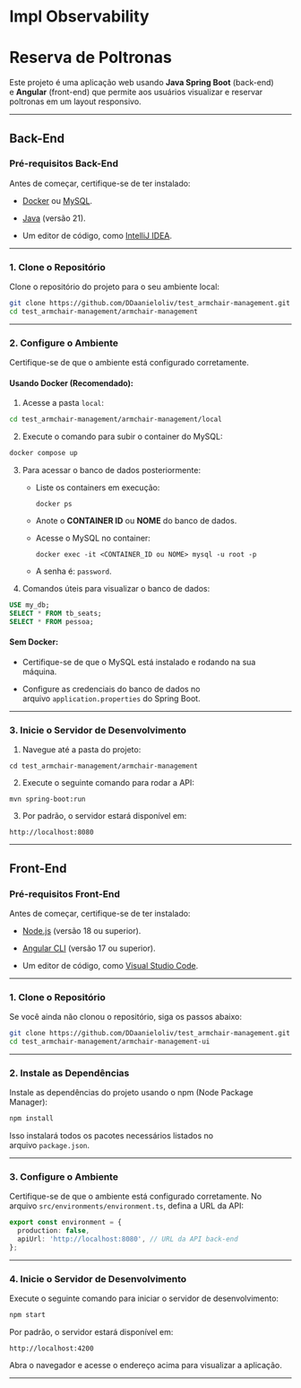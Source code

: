 # Impl Observability

# **Reserva de Poltronas**

Este projeto é uma aplicação web usando **Java Spring Boot** (back-end) e **Angular** (front-end) que permite aos usuários visualizar e reservar poltronas em um layout responsivo.

---

## **Back-End**

### **Pré-requisitos Back-End**

Antes de começar, certifique-se de ter instalado:

- [Docker](https://www.docker.com/) ou [MySQL](https://www.mysql.com/).

- [Java](https://www.java.com/pt-BR/) (versão 21).

- Um editor de código, como [IntelliJ IDEA](https://www.jetbrains.com/pt-br/idea/).


---

### **1. Clone o Repositório**

Clone o repositório do projeto para o seu ambiente local:

```bash
git clone https://github.com/DDaanieloliv/test_armchair-management.git
cd test_armchair-management/armchair-management
```

---

### **2. Configure o Ambiente**

Certifique-se de que o ambiente está configurado corretamente.

#### **Usando Docker (Recomendado)**:

1. Acesse a pasta `local`:

```bash
cd test_armchair-management/armchair-management/local
```


2. Execute o comando para subir o container do MySQL:

```bash
docker compose up
```


3. Para acessar o banco de dados posteriormente:

   - Liste os containers em execução:

     ``docker ps``

   - Anote o **CONTAINER ID** ou **NOME** do banco de dados.

   - Acesse o MySQL no container:

     ``docker exec -it <CONTAINER_ID ou NOME> mysql -u root -p``

   - A senha é: `password`.

4. Comandos úteis para visualizar o banco de dados:

```sql
USE my_db;
SELECT * FROM tb_seats;
SELECT * FROM pessoa;
```


#### **Sem Docker**:

- Certifique-se de que o MySQL está instalado e rodando na sua máquina.

- Configure as credenciais do banco de dados no arquivo `application.properties` do Spring Boot.


---

### **3. Inicie o Servidor de Desenvolvimento**

1. Navegue até a pasta do projeto:

```
cd test_armchair-management/armchair-management
```

2. Execute o seguinte comando para rodar a API:

```
mvn spring-boot:run
```

3. Por padrão, o servidor estará disponível em:

```
http://localhost:8080
```


---



## **Front-End**

### **Pré-requisitos Front-End**

Antes de começar, certifique-se de ter instalado:

- [Node.js](https://nodejs.org/) (versão 18 ou superior).

- [Angular CLI](https://angular.io/cli) (versão 17 ou superior).

- Um editor de código, como [Visual Studio Code](https://code.visualstudio.com/).


---

### **1. Clone o Repositório**

Se você ainda não clonou o repositório, siga os passos abaixo:

```bash
git clone https://github.com/DDaanieloliv/test_armchair-management.git
cd test_armchair-management/armchair-management-ui
```

---

### **2. Instale as Dependências**

Instale as dependências do projeto usando o npm (Node Package Manager):

```bash
npm install
```


Isso instalará todos os pacotes necessários listados no arquivo `package.json`.

---

### **3. Configure o Ambiente**

Certifique-se de que o ambiente está configurado corretamente. No arquivo `src/environments/environment.ts`, defina a URL da API:

```typescript
export const environment = {
  production: false,
  apiUrl: 'http://localhost:8080', // URL da API back-end
};
```

---

### **4. Inicie o Servidor de Desenvolvimento**

Execute o seguinte comando para iniciar o servidor de desenvolvimento:

```bash
npm start
```

Por padrão, o servidor estará disponível em:

```
http://localhost:4200
```

Abra o navegador e acesse o endereço acima para visualizar a aplicação.

---

